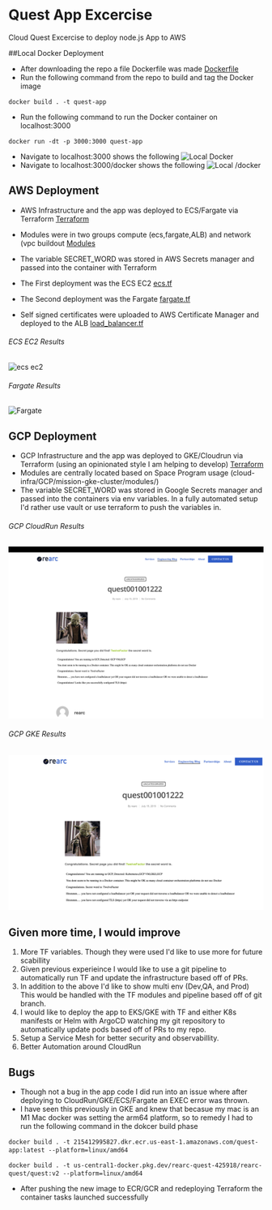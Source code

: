 # Quest App Excercise
Cloud Quest Excercise to deploy node.js App to AWS

##Local Docker Deployment
- After downloading the repo a file Dockerfile was made [Dockerfile](Dockerfile)
- Run the following command  from the repo to build and tag the Docker image
```
docker build . -t quest-app
```
- Run the following command to run the Docker container on localhost:3000
```
docker run -dt -p 3000:3000 quest-app
```
- Navigate to localhost:3000 shows the following
![Local Docker](images/QuestDeployLocal.png)
- Navigate to localhost:3000/docker shows the following
![Local /docker](images/QuestDeployLocalDocker.png)

## AWS Deployment

- AWS Infrastructure and the app was deployed to ECS/Fargate via Terraform [Terraform](cloud-infra/)
- Modules were in two groups compute (ecs,fargate,ALB) and network (vpc buildout [Modules](cloud-infracloud-infra/AWS/infrastructure/modules/)
- The variable SECRET_WORD was stored in AWS Secrets manager and passed into the container with Terraform

- The First deployment was the ECS EC2 [ecs.tf](cloud-infra/AWS/infrastructure/modules/compute/ecs.tf)
- The Second deployment was the Fargate [fargate.tf](cloud-infra/AWS/infrastructure/modules/infrastructure/modules/compute/fargate.tf)
- Self signed certificates were uploaded to AWS Certificate Manager and deployed to the ALB [load_balancer.tf](cloud-infra/AWS/infrastructurmodules/infrastructure/modules/compute/load_balancer.tf)

###### ECS EC2 Results
![ecs ec2](images/QuestDeployECSEC2.png)

###### Fargate Results
![Fargate](images/QuestDeployFargate.png)

## GCP Deployment

- GCP Infrastructure and the app was deployed to GKE/Cloudrun via Terraform (using an opinionated style I am helping to develop) [Terraform](cloud-infrastructure/)
- Modules are centrally located based on Space Program usage (cloud-infra/GCP/mission-gke-cluster/modules/)
- The variable SECRET_WORD was stored in Google Secrets manager and passed into the containers via env variables. In a fully automated setup I'd rather use vault or use terraform to push the variables in.

###### GCP CloudRun Results
![gcp cloudrun](images/QuestDeployGCPCloudRun.png)

###### GCP GKE Results
![gcp gke](images/QuestDeployGCPGKE.png)


## Given more time, I would improve
1. More TF variables. Though they were used I'd like to use more for future scabillity 
2. Given previous experieince I would like to use a git pipeline to automatically run TF and update the infrastructure based off of PRs. 
3. In addition to the above I'd like to show multi env (Dev,QA, and Prod) This would be handled with the TF modules and pipeline based off of git branch.
4. I would like to deploy the app to EKS/GKE with TF and either K8s manifests or Helm with ArgoCD watching my git repository to automatically update pods based off of PRs to my repo.
5. Setup a Service Mesh for better security and observabillity.
6. Better Automation around CloudRun

## Bugs
- Though not a bug in the app code I did run into an issue where after deploying to CloudRun/GKE/ECS/Fargate an EXEC error was thrown. 
- I have seen this previously in GKE and knew that becasue my mac is an M1 Mac docker was setting the arm64 platform, so to remedy I had to run the following command in the dokcer build phase

```
docker build . -t 215412995827.dkr.ecr.us-east-1.amazonaws.com/quest-app:latest --platform=linux/amd64
```

```
docker build . -t us-central1-docker.pkg.dev/rearc-quest-425918/rearc-quest/quest:v2 --platform=linux/amd64
```

- After pushing the new image to ECR/GCR and redeploying Terraform the container tasks launched successfully



